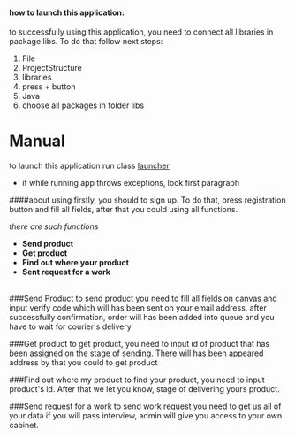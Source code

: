 #### how to launch this application:
to successfully using this application, you need to 
connect all libraries in package libs. To do that follow next steps: <br>
1) File <br>
2) ProjectStructure <br>
3) libraries <br>
4) press + button <br>
5) Java <br>
6) choose all packages in folder libs <br>
# Manual 
to launch this application run class [launcher](https://github.com/Skylore/LogisticCompany/blob/master/src/run/Launcher.java)
* if while running app throws exceptions, look first paragraph

####about using
firstly, you should to sign up. To do that, press registration button and fill 
all fields, after that you could using all functions.

_there are such functions_
<strong>
* Send product
* Get product
* Find out where your product
* Sent request for a work
</strong>
<br>
###Send Product
to send product you need to fill all fields on canvas and 
input verify code which will has been sent on your email address, after 
successfully confirmation, order will has been added into queue and you have to 
wait for courier's delivery

###Get product
to get product, you need to input id of product that has been assigned
on the stage of sending. There will has been appeared
address by that you could to get product

###Find out where my product
to find your product, you need to input product's id. 
After that we let you know, stage of delivering yours product.

###Send request for a work
to send work request you need to get us all of your data
if you will pass interview, admin will give you access to your
own cabinet.
